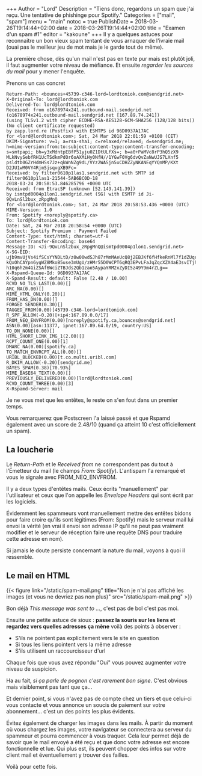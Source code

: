 +++
Author = "Lord"
Description = "Tiens donc, regardons un spam que j'ai reçu. Une tentative de phishinge pour Spotify."
Categories = ["mail", "spam"]
menu = "main"
notoc = true
PublishDate = 2018-03-26T19:14:44+02:00
date = 2018-03-26T19:14:44+02:00
title = "Examen d'un spam #1"
editor = "kakoune"
+++
Il y a quelques astuces pour reconnaitre un bon vieux spam tentant de vous arnaquer de l'ivraie mail (ouai pas le meilleur jeu de mot mais je le garde tout de même).

La première chose, dès qu'un mail n'est pas en texte pur mais est plutôt joli, il faut augmenter votre niveau de méfiance.
Et ensuite *regarder les sources du mail* pour y mener l'enquête.

Prenons un cas concret

    Return-Path: <bounces+45739-c346-lord=lordtoniok.com@sendgrid.net>
    X-Original-To: lord@lordtoniok.com
    Delivered-To: lord@lordtoniok.com
    Received: from o1678974x241.outbound-mail.sendgrid.net (o1678974x241.outbound-mail.sendgrid.net [167.89.74.241])
    (using TLSv1.2 with cipher ECDHE-RSA-AES128-GCM-SHA256 (128/128 bits))
    (No client certificate requested)
    by zapp.lord.re (Postfix) with ESMTPS id 96D0937A17AC
    for <lord@lordtoniok.com>; Sat, 24 Mar 2018 22:01:59 +0100 (CET)
    DKIM-Signature: v=1; a=rsa-sha1; c=relaxed/relaxed; d=sendgrid.me; 
    h=mime-version:from:to:subject:content-type:content-transfer-encoding; 
    s=smtpapi; bh=y3xMdntpEBfP51yju0Z1DtULfXs=; b=a0+PaMVc8rP3hQ5zX9
    MLkNvySebfRH1UcTSdkmPdOr6oAXMiHy0NfH//1YGwF0Vg6dvQvZaNwUJS7LXnf5
    psldtb0GZrHdmHSs7Jz+qkWnNZg9dL/VYz2WASjn5uCDHZZyNKANEqYYQnMP/KXt
    D2JU1wM0VY4RjmSjsqvgXB9Fc=
    Received: by filter0610p1las1.sendgrid.net with SMTP id filter0610p1las1-21544-5AB6BC0D-18
    2018-03-24 20:58:53.846285796 +0000 UTC
    Received: from EtracSP (unknown [52.143.141.39])
    by ismtpd0004p1lon1.sendgrid.net (SG) with ESMTP id Ji-9QvLnSl2bux_zRpgMnQ
    for <lord@lordtoniok.com>; Sat, 24 Mar 2018 20:58:53.436 +0000 (UTC)
    MIME-Version: 1.0
    From: Spotify <noreply@spotify.ca>
    To: lord@lordtoniok.com
    Date: Sat, 24 Mar 2018 20:58:54 +0000 (UTC)
    Subject: Spotify Premium : Payment Failed
    Content-Type: text/html; charset=utf-8
    Content-Transfer-Encoding: base64
    Message-ID: <Ji-9QvLnSl2bux_zRpgMnQ@ismtpd0004p1lon1.sendgrid.net>
    X-SG-EID: ujb9mvUjVs4ifSCsYYNDLtD/z0w00wdSJh87rMmMAeUcQ8j2EBJKf6fHfkeRnMl7f1dZUqrJ3idbM3
    kQxOhCAYpn6ygWZ8MkoB5use3mUgU/zHMr55D0WCPT6qRQ3EPvLFaJqZqcXZX4aE3svITjhx7V+8GJ
    h10q6h2m4GiZSAf6WciZTBJds2Qb1zao5AypaYRM2xZyDI5z49Y9m4rZLg==
    X-Rspamd-Queue-Id: 96D0937A17AC
    X-Spamd-Result: default: False [2.48 / 10.00]
    RCVD_NO_TLS_LAST(0.00)[]
    ARC_NA(0.00)[]
    MIME_HTML_ONLY(0.20)[]
    FROM_HAS_DN(0.00)[]
    FORGED_SENDER(0.30)[]
    TAGGED_FROM(0.00)[45739-c346-lord=lordtoniok.com]
    R_SPF_ALLOW(-0.20)[+ip4:167.89.0.0/17]
    FROM_NEQ_ENVFROM(0.00)[noreply@spotify.ca,bounces@sendgrid.net]
    ASN(0.00)[asn:11377, ipnet:167.89.64.0/19, country:US]
    TO_DN_NONE(0.00)[]
    HTML_SHORT_LINK_IMG_1(2.00)[]
    RCPT_COUNT_ONE(0.00)[1]
    DMARC_NA(0.00)[spotify.ca]
    TO_MATCH_ENVRCPT_ALL(0.00)[]
    URIBL_BLOCKED(0.00)[t.co.multi.uribl.com]
    R_DKIM_ALLOW(-0.20)[sendgrid.me]
    BAYES_SPAM(0.38)[70.93%]
    MIME_BASE64_TEXT(0.00)[]
    PREVIOUSLY_DELIVERED(0.00)[lord@lordtoniok.com]
    RCVD_COUNT_THREE(0.00)[3]
    X-Rspamd-Server: mail

Je ne vous met que les entêtes, le reste on s'en fout dans un premier temps.

Vous remarquerez que Postscreen l'a laissé passé et que Rspamd également avec un score de 2.48/10 (quand ça atteint 10 c'est officiellement un spam).

## La loucherie

Le *Return-Path* et le *Received from* ne correspondent pas du tout à l'Émetteur du mail (le champs *From: Spotify*). L'antispam l'a remarqué et vous le signale avec FROM_NEQ_ENVFROM.

Il y a deux types d'entêtes mails.
Ceux écrits "manuellement" par l'utilisateur et ceux que l'on appelle les *Envelope Headers* qui sont écrit par les logiciels.

Évidemment les spammeurs vont manuellement mettre des entêtes bidons pour faire croire qu'ils sont légitimes (From: Spotify) mais le serveur mail lui envoi la vérité (en vrai il envoi son adresse IP qu'il ne peut pas vraiment modifier et le serveur de réception faire une requête DNS pour traduire cette adresse en nom).

Si jamais le doute persiste concernant la nature du mail, voyons à quoi il ressemble.

## Le mail en HTML

{{< figure link="/static/spam-mail.png" title="Non je n'ai pas affiché les images (et vous ne devriez pas non plus)" src="/static/spam-mail.png" >}}

Bon déjà *This message was sent to …*, c'est pas de bol c'est pas moi.

Ensuite une petite astuce de sioux : **passez la souris sur les liens et regardez vers quelles adresses ça mène** voilà des points à observer :

  - S'ils ne pointent pas explicitement vers le site en question
  - Si tous les liens pointent vers la même adresse
  - S'ils utilisent un raccourcisseur d'url

Chaque fois que vous avez répondu "Oui" vous pouvez augmenter votre niveau de suspicion.

Ha au fait, *si ça parle de pognon c'est rarement bon signe*. C'est obvious mais visiblement pas tant que ça…

Et dernier point, si vous n'avez pas de compte chez un tiers et que celui-ci vous contacte et vous annonce un soucis de paiement sur votre abonnement… c'est un des points les plus évidents.

Évitez également de charger les images dans les mails.
À partir du moment où vous chargez les images, votre navigateur se connectera au serveur du spammeur et pourra commencer à vous traquer.
Cela leur permet déjà de savoir que le mail envoyé a été reçu et que donc votre adresse est encore fonctionnelle et lue.
Qui plus est, ils peuvent chopper des infos sur votre client mail et éventuellement y trouver des failles.

Voilà pour cette fois.

